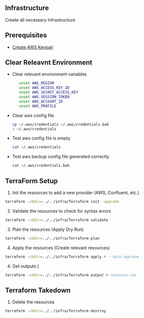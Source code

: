 ## Infrastructure
Create all necessary Infrastructure

## Prerequisites
 - [Create AWS Keypair](create_aws_keypair.md)

## Clear Releavnt Environment 
 - Clear relevant environment variables
    ```bash
       unset AWS_REGION
       unset AWS_ACCESS_KEY_ID
       unset AWS_SECRET_ACCESS_KEY
       unset AWS_SESSION_TOKEN
       unset AWS_ACCOUNT_ID
       unset AWS_PROFILE
    ```
 - Clear aws config file
    ```bash
    cp ~/.aws/credentials ~/.aws/credentials.bak
    > ~/.aws/credentials
   ```
 - Test aws config file is empty
   ```bash
   cat ~/.aws/credentials
   ```
 - Test aws backup config file generated correctly
   ```bash
   cat ~/.aws/credentials.bak
   ```



## TerraForm Setup
1. Init the resources to add a new provider (AWS, Confluent, etc.)
```bash
terraform -chdir=../../infra/Terraform init -upgrade
```

2. Validate the resources to check for syntax errors
```bash
terraform -chdir=../../infra/Terraform validate
```

3. Plan the resources (Apply Dry Run)
```bash
terraform -chdir=../../infra/Terraform plan
```

4. Apply the resources (Create relevant resources)
```bash
terraform -chdir=../../infra/Terraform apply # --auto-approve
```

4. Get outputs (
```bash
terraform -chdir=../../infra/Terraform output # resource-ids
```

## Terraform Takedown
1. Delete the resources
```bash
terraform -chdir=../../infra/Terraform destroy
```
